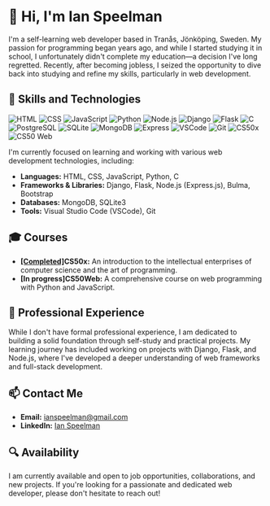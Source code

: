 # 👋 Hi, I'm Ian Speelman

I'm a self-learning web developer based in Tranås, Jönköping, Sweden. My passion for programming began years ago, and while I started studying it in school, I unfortunately didn't complete my education—a decision I've long regretted. Recently, after becoming jobless, I seized the opportunity to dive back into studying and refine my skills, particularly in web development.

## 🚀 Skills and Technologies
![HTML](https://img.shields.io/badge/HTML-E34F26?style=flat&logo=html5&logoColor=white)
![CSS](https://img.shields.io/badge/CSS-1572B6?style=flat&logo=css3&logoColor=white)
![JavaScript](https://img.shields.io/badge/JavaScript-F7DF1E?style=flat&logo=javascript&logoColor=black)
![Python](https://img.shields.io/badge/Python-3776AB?style=flat&logo=python&logoColor=white)
![Node.js](https://img.shields.io/badge/Node.js-339933?style=flat&logo=nodedotjs&logoColor=white)
![Django](https://img.shields.io/badge/Django-092E20?style=flat&logo=django&logoColor=white)
![Flask](https://img.shields.io/badge/Flask-000000?style=flat&logo=flask&logoColor=white)
![C](https://img.shields.io/badge/C-A8B9CC?style=flat&logo=c&logoColor=white)
![PostgreSQL](https://img.shields.io/badge/PostgreSQL-336791?style=flat&logo=postgresql&logoColor=white)
![SQLite](https://img.shields.io/badge/SQLite-003B57?style=flat&logo=sqlite&logoColor=white)
![MongoDB](https://img.shields.io/badge/MongoDB-47A248?style=flat&logo=mongodb&logoColor=white)
![Express](https://img.shields.io/badge/Express-000000?style=flat&logo=express&logoColor=white)
![VSCode](https://img.shields.io/badge/VS_Code-007ACC?style=flat&logo=visual-studio-code&logoColor=white)
![Git](https://img.shields.io/badge/Git-F05032?style=flat&logo=git&logoColor=white)
![CS50x](https://img.shields.io/badge/CS50x-Completed-blue?style=flat)
![CS50 Web](https://img.shields.io/badge/CS50%20Web-Enrolled-50b69f?style=flat)

I'm currently focused on learning and working with various web development technologies, including:

- **Languages:** HTML, CSS, JavaScript, Python, C
- **Frameworks & Libraries:** Django, Flask, Node.js (Express.js), Bulma, Bootstrap
- **Databases:** MongoDB, SQLite3
- **Tools:** Visual Studio Code (VSCode), Git

## 🎓 Courses

- **[[Completed]](https://certificates.cs50.io/866fd501-3ec5-4b94-a1a7-713c79214263.pdf?size=letter)CS50x:** An introduction to the intellectual enterprises of computer science and the art of programming.
- **[In progress]CS50Web:** A comprehensive course on web programming with Python and JavaScript.

## 💼 Professional Experience

While I don't have formal professional experience, I am dedicated to building a solid foundation through self-study and practical projects. My learning journey has included working on projects with Django, Flask, and Node.js, where I've developed a deeper understanding of web frameworks and full-stack development.

## 📫 Contact Me

- **Email:** [ianspeelman@gmail.com](mailto:ianspeelman@gmail.com)
- **LinkedIn:** [Ian Speelman](https://www.linkedin.com/in/ian-speelman-6200aa132/)

## 🔍 Availability

I am currently available and open to job opportunities, collaborations, and new projects. If you're looking for a passionate and dedicated web developer, please don't hesitate to reach out!

